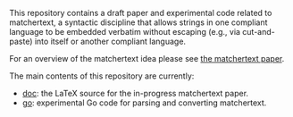 This repository contains a draft paper and experimental code
related to matchertext, a syntactic discipline that allows
strings in one compliant language to be embedded verbatim without escaping
(e.g., via cut-and-paste) into itself or another compliant language.

For an overview of the matchertext idea please see
[the matchertext paper](https://bford.info/pub/lang/matchertext/).

The main contents of this repository are currently:

* [doc](doc): the LaTeX source for the in-progress matchertext paper.
* [go](go): experimental Go code for parsing and converting matchertext.

